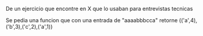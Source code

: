 De un ejercicio que encontre en X que lo usaban para entrevistas tecnicas

Se pedia una funcion que con una entrada de "aaaabbbcca"
retorne (('a',4),('b',3),('c',2),('a',1))
